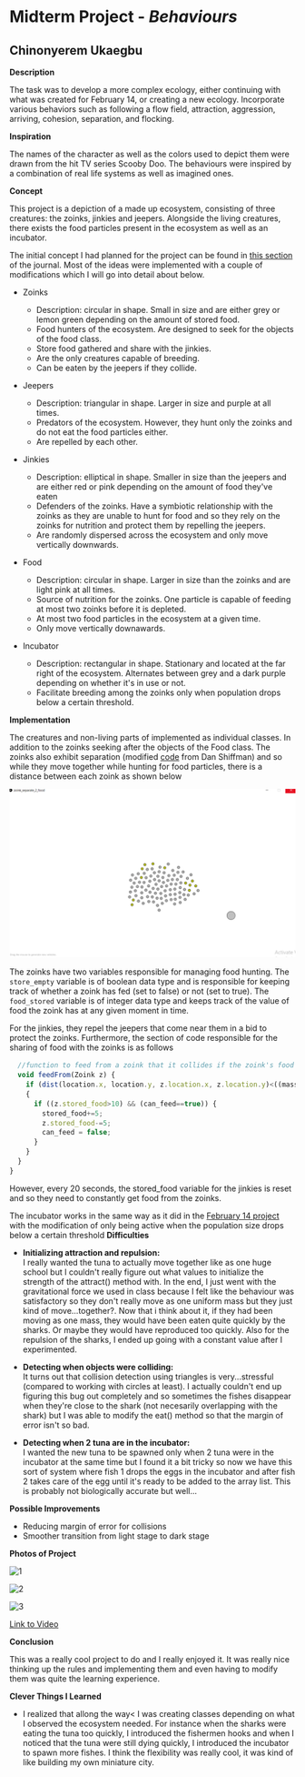 # Midterm Project - *Behaviours*

## Chinonyerem Ukaegbu


**Description**

The task was to develop a more complex ecology, either continuing with what was created for February 14, or creating a new ecology. Incorporate various behaviors such as following a flow field, attraction, aggression, arriving, cohesion, separation, and flocking.

**Inspiration**

The names of the character as well as the colors used to depict them were drawn from the hit TV series Scooby Doo. The behaviours were inspired by a combination of real life systems as well as imagined ones.

**Concept**

This project is a depiction of a made up ecosystem, consisting of three creatures: the zoinks, jinkies and jeepers. Alongside the living creatures, there exists the food particles present in the ecosystem as well as an incubator.

The initial concept I had planned for the project can be found in [this section](https://github.com/ChinoUkaegbu/RobotaPsyche/blob/main/midterm/journal.md#27th-february-2022) of the journal. Most of the ideas were implemented with a couple of modifications which I will go into detail about below.

+ Zoinks
   - Description: circular in shape. Small in size and are either grey or lemon green depending on the amount of stored food.
   - Food hunters of the ecosystem. Are designed to seek for the objects of the food class.
   - Store food gathered and share with the jinkies.
   - Are the only creatures capable of breeding.
   - Can be eaten by the jeepers if they collide.

+ Jeepers
   - Description: triangular in shape. Larger in size and purple at all times.
   - Predators of the ecosystem. However, they hunt only the zoinks and do not eat the food particles either.
   - Are repelled by each other.

+ Jinkies
   - Description: elliptical in shape. Smaller in size than the jeepers and are either red or pink depending on the amount of food they've eaten
   - Defenders of the zoinks. Have a symbiotic relationship with the zoinks as they are unable to hunt for food and so they rely on the zoinks for nutrition and protect them by repelling the jeepers.
   - Are randomly dispersed across the ecosystem and only move vertically downwards.

+ Food
   - Description: circular in shape. Larger in size than the zoinks and are light pink at all times.
   - Source of nutrition for the zoinks. One particle is capable of feeding at most two zoinks before it is depleted.
   - At most two food particles in the ecosystem at a given time.
   - Only move vertically downawards.

+ Incubator
   - Description: rectangular in shape. Stationary and located at the far right of the ecosystem. Alternates between grey and a dark purple depending on whether it's in use or not.
   - Facilitate breeding among the zoinks only when population drops below a certain threshold.


**Implementation**

The creatures and non-living parts of implemented as individual classes. In addition to the zoinks seeking after the objects of the Food class. The zoinks also exhibit separation (modified [code](https://github.com/nature-of-code/noc-examples-processing/tree/master/chp06_agents/NOC_6_07_Separation) from Dan Shiffman) and so while they move together while hunting for food particles, there is a distance between each zoink as shown below

![separation](media/separation.png)

The zoinks have two variables responsible for managing food hunting. The ```store_empty``` variable is of boolean data type and is responsible for keeping track of whether a zoink has fed (set to false) or not (set to true). The ```food_stored``` variable is of integer data type and keeps track of the value of food the zoink has at any given moment in time.

For the jinkies, they repel the jeepers that come near them in a bid to protect the zoinks. Furthermore, the section of code responsible for the sharing of food with the zoinks is as follows

```js
  //function to feed from a zoink that it collides if the zoink's food level hasn't dropped below 10 and if the jinkie is able to feed
  void feedFrom(Zoink z) {
    if (dist(location.x, location.y, z.location.x, z.location.y)<((mass*8)+z.r))
    {
      if ((z.stored_food>10) && (can_feed==true)) {
        stored_food+=5;
        z.stored_food-=5;
        can_feed = false;
      }
    }
  }
}
```

However, every 20 seconds, the stored_food variable for the jinkies is reset and so they need to constantly get food from the zoinks.

The incubator works in the same way as it did in the [February 14 project](https://github.com/ChinoUkaegbu/RobotaPsyche/tree/main/February14) with the modification of only being active when the population size drops below a certain threshold
**Difficulties**

+ **Initializing attraction and repulsion:**\
I really wanted the tuna to actually move together like as one huge school but I couldn't really figure out what values to initialize the strength of the attract() method with. In the end, I just went with the gravitational force we used in class because I felt like the behaviour was satisfactory so they don't really move as one uniform mass but they just kind of move...together?. Now that i think about it, if they had been moving as one mass, they would have been eaten quite quickly by the sharks. Or maybe they would have reproduced too quickly. Also for the repulsion of the sharks, I ended up going with a constant value after I experimented.

+ **Detecting when objects were colliding:**\
It turns out that collision detection using triangles is very...stressful (compared to working with circles at least). I actually couldn't end up figuring this bug out completely and so sometimes the fishes disappear when they're close to the shark (not necesarily overlapping with the shark) but I was able to modify the eat() method so that the margin of error isn't so bad.

+ **Detecting when 2 tuna are in the incubator:**\
I wanted the new tuna to be spawned only when 2 tuna were in the incubator at the same time but I found it a bit tricky so now we have this sort of system where fish 1 drops the eggs in the incubator and after fish 2 takes care of the egg until it's ready to be added to the array list. This is probably not biologically accurate but well...


**Possible Improvements**

+ Reducing margin of error for collisions
+ Smoother transition from light stage to dark stage

**Photos of Project**

![1](images/Screenshot_1.png)

![2](images/Screenshot_2.png)

![3](images/Screenshot_3.png)

[Link to Video](https://youtu.be/xJ4EKzne_9Y)

**Conclusion**

This was a really cool project to do and I really enjoyed it. It was really nice thinking up the rules and implementing them and even having to modify them was quite the learning experience.

**Clever Things I Learned**

+ I realized that allong the way< I was creating classes depending on what I observed the ecosystem needed. For instance when the sharks were eating the tuna too quickly, I introduced the fishermen hooks and when I noticed that the tuna were still dying quickly, I introduced the incubator to spawn more fishes. I think the flexibility was really cool, it was kind of like building my own miniature city.
